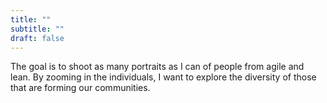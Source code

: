 ```yaml
---
title: ""
subtitle: ""
draft: false
---
```


The goal is to shoot as many portraits as I can of people from agile and lean. By zooming in the individuals, I want to explore the diversity of those that are forming our communities.

